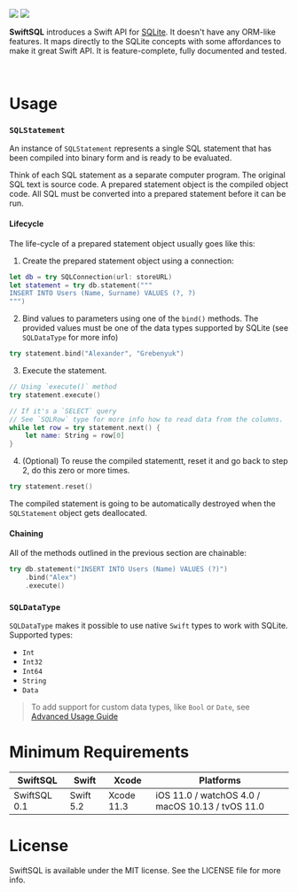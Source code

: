 <p align="left">
<img src="https://img.shields.io/badge/platforms-iOS%2C%20macOS%2C%20watchOS%2C%20tvOS-lightgrey.svg">
<img src="https://github.com/kean/SwiftSQL/workflows/CI/badge.svg">
</p>

**SwiftSQL** introduces a Swift API for [SQLite](https://www.sqlite.org/index.html). It doesn't have any ORM-like features. It maps directly to the SQLite concepts with some affordances to make it great Swift API. It is feature-complete, fully documented and tested.

<br/>

# Usage

### `SQLStatement`

An instance of `SQLStatement` represents a single SQL statement that has been compiled into binary form and is ready to be evaluated.

Think of each SQL statement as a separate computer program. The original SQL text is source code. A prepared statement object is the compiled object code. All SQL must be converted into a prepared statement before it can be run.

#### Lifecycle

The life-cycle of a prepared statement object usually goes like this:

1. Create the prepared statement object using a connection:

```swift
let db = try SQLConnection(url: storeURL)
let statement = try db.statement("""
INSERT INTO Users (Name, Surname) VALUES (?, ?)
""")
```

2. Bind values to parameters using one of the `bind()` methods. The provided values must be one of the data types supported by SQLite (see `SQLDataType` for more info)

```swift
try statement.bind("Alexander", "Grebenyuk")
```

3. Execute the statement.

```swift
// Using `execute()` method
try statement.execute()

// If it's a `SELECT` query
// See `SQLRow` type for more info how to read data from the columns.
while let row = try statement.next() {
    let name: String = row[0]
}
```

4. (Optional) To reuse the compiled statementt, reset it and go back to step 2,
do this zero or more times.

```swift
try statement.reset()
```

The compiled statement is going to be automatically destroyed when the
`SQLStatement` object gets deallocated.

#### Chaining

All of the methods outlined in the previous section are chainable:

```swift
try db.statement("INSERT INTO Users (Name) VALUES (?)")
    .bind("Alex")
    .execute()
```

### `SQLDataType`

`SQLDataType` makes it possible to use native `Swift` types to work with SQLite. Supported types:

- `Int`
- `Int32`
- `Int64`
- `String`
- `Data`

> To add support for custom data types, like `Bool` or `Date`, see [Advanced Usage Guide](https://github.com/kean/SwiftSQL/blob/0.1.0/Docs/advanced-usage-guide.md) 

# Minimum Requirements

| SwiftSQL          | Swift           | Xcode           | Platforms                                         |
|---------------|-----------------|-----------------|---------------------------------------------------|
| SwiftSQL 0.1      | Swift 5.2       | Xcode 11.3      | iOS 11.0 / watchOS 4.0 / macOS 10.13 / tvOS 11.0  |

# License

SwiftSQL is available under the MIT license. See the LICENSE file for more info.

